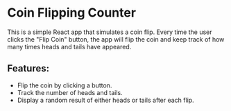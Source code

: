 # Coin Flipping Counter

This is a simple React app that simulates a coin flip. Every time the user clicks the "Flip Coin" button, the app will flip the coin and keep track of how many times heads and tails have appeared.

## Features:
- Flip the coin by clicking a button.
- Track the number of heads and tails.
- Display a random result of either heads or tails after each flip.

